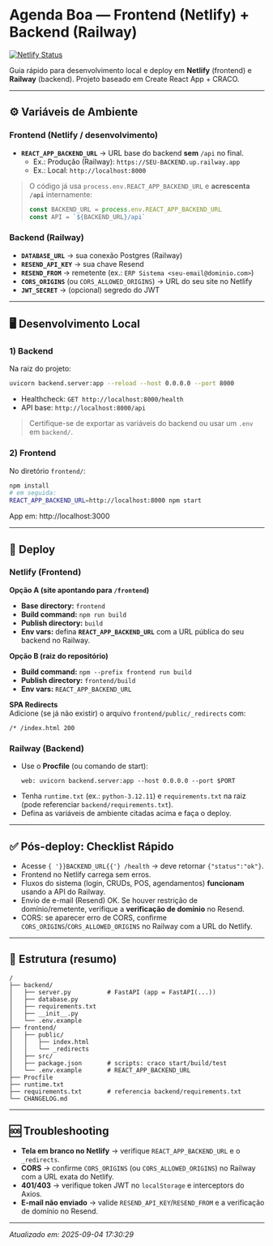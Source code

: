 # Agenda Boa — Frontend (Netlify) + Backend (Railway)

[![Netlify Status](https://api.netlify.com/api/v1/badges/706a528b-0787-4188-8ef3-1b707ea31d43/deploy-status)](https://app.netlify.com/projects/agenda-boa/deploys)

Guia rápido para desenvolvimento local e deploy em **Netlify** (frontend) e **Railway** (backend). Projeto baseado em Create React App + CRACO.

---

## ⚙️ Variáveis de Ambiente

### Frontend (Netlify / desenvolvimento)
- **`REACT_APP_BACKEND_URL`** → URL base do backend **sem** `/api` no final.  
  - Ex.: Produção (Railway): `https://SEU-BACKEND.up.railway.app`  
  - Ex.: Local: `http://localhost:8000`

> O código já usa `process.env.REACT_APP_BACKEND_URL` e **acrescenta `/api`** internamente:
> ```js
> const BACKEND_URL = process.env.REACT_APP_BACKEND_URL
> const API = `${BACKEND_URL}/api`
> ```

### Backend (Railway)
- **`DATABASE_URL`** → sua conexão Postgres (Railway)  
- **`RESEND_API_KEY`** → sua chave Resend
- **`RESEND_FROM`** → remetente (ex.: `ERP Sistema <seu-email@dominio.com>`)
- **`CORS_ORIGINS`** (ou `CORS_ALLOWED_ORIGINS`) → URL do seu site no Netlify
- **`JWT_SECRET`** → (opcional) segredo do JWT

---

## 🖥️ Desenvolvimento Local

### 1) Backend
Na raiz do projeto:
```bash
uvicorn backend.server:app --reload --host 0.0.0.0 --port 8000
```
- Healthcheck: `GET http://localhost:8000/health`  
- API base: `http://localhost:8000/api`

> Certifique-se de exportar as variáveis do backend ou usar um `.env` em `backend/`.

### 2) Frontend
No diretório `frontend/`:
```bash
npm install
# em seguida:
REACT_APP_BACKEND_URL=http://localhost:8000 npm start
```
App em: http://localhost:3000

---

## 🚀 Deploy

### Netlify (Frontend)
**Opção A (site apontando para `/frontend`)**  
- **Base directory:** `frontend`  
- **Build command:** `npm run build`  
- **Publish directory:** `build`  
- **Env vars:** defina **`REACT_APP_BACKEND_URL`** com a URL pública do seu backend no Railway.

**Opção B (raiz do repositório)**  
- **Build command:** `npm --prefix frontend run build`  
- **Publish directory:** `frontend/build`  
- **Env vars:** `REACT_APP_BACKEND_URL`

**SPA Redirects**  
Adicione (se já não existir) o arquivo `frontend/public/_redirects` com:
```
/* /index.html 200
```

### Railway (Backend)
- Use o **Procfile** (ou comando de start):
  ```
  web: uvicorn backend.server:app --host 0.0.0.0 --port $PORT
  ```
- Tenha `runtime.txt` (ex.: `python-3.12.11`) e `requirements.txt` na raiz (pode referenciar `backend/requirements.txt`).  
- Defina as variáveis de ambiente citadas acima e faça o deploy.

---

## ✅ Pós-deploy: Checklist Rápido
- Acesse `{
'}}BACKEND_URL{{'}
/health` → deve retornar `{"status":"ok"}`.  
- Frontend no Netlify carrega sem erros.  
- Fluxos do sistema (login, CRUDs, POS, agendamentos) **funcionam** usando a API do Railway.  
- Envio de e-mail (Resend) OK. Se houver restrição de domínio/remetente, verifique a **verificação de domínio** no Resend.  
- CORS: se aparecer erro de CORS, confirme `CORS_ORIGINS`/`CORS_ALLOWED_ORIGINS` no Railway com a URL do Netlify.

---

## 🧭 Estrutura (resumo)
```
/
├── backend/
│   ├── server.py          # FastAPI (app = FastAPI(...))
│   ├── database.py
│   ├── requirements.txt
│   ├── __init__.py
│   └── .env.example
├── frontend/
│   ├── public/
│   │   ├── index.html
│   │   └── _redirects
│   ├── src/
│   ├── package.json       # scripts: craco start/build/test
│   └── .env.example       # REACT_APP_BACKEND_URL
├── Procfile
├── runtime.txt
├── requirements.txt       # referencia backend/requirements.txt
└── CHANGELOG.md
```

---

## 🆘 Troubleshooting
- **Tela em branco no Netlify** → verifique `REACT_APP_BACKEND_URL` e o `_redirects`.  
- **CORS** → confirme `CORS_ORIGINS` (ou `CORS_ALLOWED_ORIGINS`) no Railway com a URL exata do Netlify.  
- **401/403** → verifique token JWT no `localStorage` e interceptors do Axios.  
- **E-mail não enviado** → valide `RESEND_API_KEY`/`RESEND_FROM` e a verificação de domínio no Resend.

---

_Atualizado em: 2025-09-04 17:30:29_
